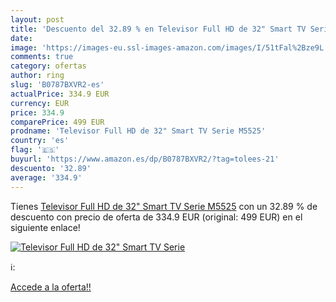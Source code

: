 ```yaml
---
layout: post
title: 'Descuento del 32.89 % en Televisor Full HD de 32" Smart TV Serie '
date: 
image: 'https://images-eu.ssl-images-amazon.com/images/I/51tFal%2Bze9L._SL200_.jpg'
comments: true
category: ofertas
author: ring
slug: 'B0787BXVR2-es'
actualPrice: 334.9 EUR
currency: EUR
price: 334.9
comparePrice: 499 EUR
prodname: 'Televisor Full HD de 32" Smart TV Serie M5525'
country: 'es'
flag: '🇪🇸'
buyurl: 'https://www.amazon.es/dp/B0787BXVR2/?tag=tolees-21'
descuento: '32.89'
average: '334.9'
---
```


Tienes [Televisor Full HD de 32" Smart TV Serie M5525](https://www.amazon.es/dp/B0787BXVR2/?tag=tolees-21) con un 32.89 % de descuento con precio de oferta de 334.9 EUR (original: 499 EUR) en el siguiente enlace!

[![Televisor Full HD de 32" Smart TV Serie ](https://images-eu.ssl-images-amazon.com/images/I/51tFal%2Bze9L._SL200_.jpg)](https://www.amazon.es/dp/B0787BXVR2/?tag=tolees-21)

ℹ️:


[Accede a la oferta!!](https://www.amazon.es/dp/B0787BXVR2/?tag=tolees-21)
